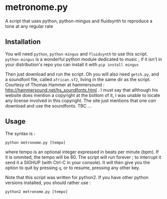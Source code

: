 # metronome.py

A script that uses python, python-mingus and fluidsynth to reproduce a tone at any regular rate

## Installation

You will need `python`, `python-mingus` and `fluidsynth` to use this script. `python-mingus` is a wonderful python module dedicated to music ; if it isn't in your distribution's repo you can install it with
  `pip install mingus`

Then just download and run the script. Oh you will also need `getch.py`, and a soundfont file, called `african.sf2`, living in the same dir as the script. Courtesy of Thomas Hammer at hammersound : http://hammersound.net/hs_soundfonts.html . I must say that allthough his website does mention a copyright at the bottom of it, I was unable to locate any license involved in this copyright. The site just mentions that one _can_ download and use the soundfonts. TBC ...

## Usage

The syntax is :

  `python metronome.py [tempo]`

where tempo is an optional integer expressed in beats per minute (bpm). If it is ommited, the tempo will be 80. The script will run forever ; to interrupt it send it a SIGHUP (with Ctrl-C in your console). It will then give you the option to quit by pressing `q`, or to resume, pressing any other key.

Note that this script was written for python2. If you have other python versions installed, you should rather use :

  `python2 metronome.py [tempo]`
